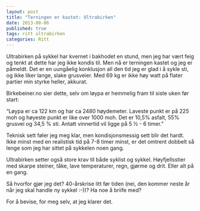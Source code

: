 ```yaml
---
layout: post
title: "Terningen er kastet: Ultrabirken"
date: 2013-08-06
published: true
tags: ritt ultrabirken
categories: Ritt
---
```


Ultrabirken på sykkel har kvernet i bakhodet en stund, men jeg har vært feig og tenkt at dette har jeg ikke kondis til. Men nå er terningen kastet og jeg er påmeldt. Det er en uungåelig konklusjon all den tid jeg er glad i å sykle sti, og ikke liker lange, slake grusveier. Med 69 kg er ikke høy watt på flater partier min styrke heller, akkurat.

Birkebeiner.no sier dette, selv om løypa er hemmelig fram til siste uken før start:

“Løypa er ca 122 km og har ca 2480 høydemeter. Laveste punkt er på 225 moh og høyeste punkt er like over 1000 moh. Det er 10,5% asfalt, 55% grusvei og 34,5 % sti. Antatt vinnertid vil ligge på 5 ½ - 6 timer.”

Teknisk sett føler jeg meg klar, men kondisjonsmessig sett blir det hardt. Ikke minst med en realistisk tid på 7-8 timer minst, er det omtrent dobbelt så lenge som jeg har sittet på sykkelen noen gang. 

Ultrabirken setter også store krav til både syklist og sykkel. Høyfjellsstier med skarpe steiner, tåke, lave temperaturer, regn, gjørme og drit. Eller alt på en gang. 

Så hvorfor gjør jeg det? 40-årskrise litt før tiden (nei, den kommer neste år når jeg skal handle ny sykkel :-))? Ha noe å briife med?

For å bevise, for meg selv, at jeg klarer det.
